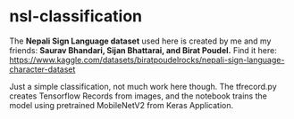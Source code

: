 # nsl-classification

The **Nepali Sign Language dataset** used here is created by me and my friends: **Saurav Bhandari, Sijan Bhattarai, and Birat Poudel.** Find it here: https://www.kaggle.com/datasets/biratpoudelrocks/nepali-sign-language-character-dataset

Just a simple classification, not much work here though. The tfrecord.py creates Tensorflow Records from images, and the notebook trains the model using pretrained MobileNetV2 from Keras Application.
